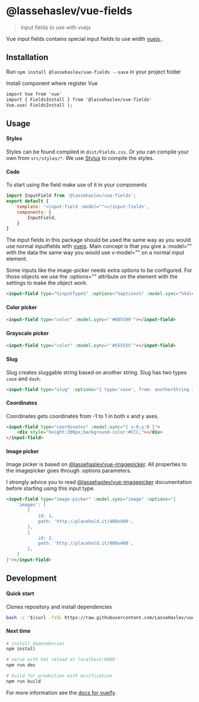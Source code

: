 # @lassehaslev/vue-fields
> Input fields to use with vuejs

Vue input fields contains special input fields to use width [ vuejs ]( http://vuejs.org/ ).

## Installation
Run ```npm install @lassehaslev/vue-fields --save``` in your project folder

Install component where register Vue
``` html
import Vue from 'vue'
import { FieldsInstall } from '@lassehaslev/vue-fields'
Vue.use( FieldsInstall );
```

## Usage

#### Styles
Styles can be found compiled in ```dist/Fields.css```. Or you can compile your own from ```src/styles/*```. We use [Stylus](http://stylus-lang.com/) to compile the styles.

#### Code
To start using the field make use of it in your components
``` js
import InputField from '@lassehaslev/vue-fields';
export default {
    template: '<input-field :model=""></input-field>',
    components: {
        InputField,
    }
}
```
The input fields in this package should be used the same way as you would use normal inputfields with [vuejs](http://vuejs.org/).
Main concept is that you give a :model="" with the data the same way you would use v-model="" on a normal input element.

Some inputs like the image-picker needs extra options to be configured. For those objects we use the :options="" attribute on the element with the settings to make the object work.

``` html
<input-field type="%inputType%" :options="%options%" :model.sync="%Value to be updated%"></input-field>
```


#### Color picker
``` html
<input-field type="color" :model.sync="'#005599'"></input-field>
```

#### Grayscale picker
``` html
<input-field type="color" :model.sync="'#555555'"></input-field>
```

#### Slug
Slug creates sluggable string based on another string.
Slug has two types ```case``` and ```dash```.
``` html
<input-field type="slug" :options="{ type='case', from: anotherString }" :model.sync="'#555555'"></input-field>
```

#### Coordinates
Coordinates gets coordinates from -1 to 1 in both x and y axes.  
``` html
<input-field type="coordinates" :model.sync="{ x:0,y:0 }">
    <div style="height:200px;background-color:#CCC;"></div>
</input-field>
```

#### Image picker
Image picker is based on [@lassehaslev/vue-imagepicker](https://github.com/lassehasleV/vue-imagepicker). All properties to the imagepicker goes through :options parameters.

I strongly advice you to read [@lassehaslev/vue-imagepicker](https://github.com/lassehasleV/vue-imagepicker) documentation before starting using this input type.
``` html
<input-field type="image-picker" :model.sync="image" :options="{
    'images': [
        {
            id: 1,
            path: 'http://placehold.it/400x400',
        },
        {
            id: 2,
            path: 'http://placehold.it/800x400',
        },
    ]
}"></input-field>
```

## Development
#### Quick start
Clones repository and install dependencies
``` bash
bash -c "$(curl -fsSL https://raw.githubusercontent.com/LasseHaslev/vue-fields/master/install.sh)"
```

#### Next time
``` bash
# install dependencies
npm install

# serve with hot reload at localhost:8080
npm run dev

# build for production with minification
npm run build
```

For more information see the [docs for vueify](https://github.com/vuejs/vueify).

